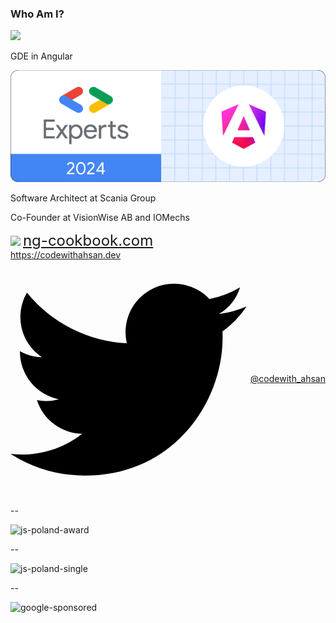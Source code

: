 ### Who Am I?

<div class="introduction flex justify-center">
  <div class="introduction__left">
    <img class="introduction__left__avatar" src="https://avatars.githubusercontent.com/u/9844254?v=4"/>
    <div class="introduction__left__info fragment flex items-center flex-col">
      <p>GDE in Angular</p>
      <img class="introduction__right__gde" src="https://github.com/AhsanAyaz/slides/raw/main/talks/assets/images/experts-digital-badge-logos-2024-angular.png"/>
      <p>Software Architect at Scania Group</p>
      <p>Co-Founder at VisionWise AB and IOMechs</p>
    </div>
  </div>
  <div class="introduction__right fragment">
    <img class="introduction__right__ng-book"  src="https://ng-cookbook.com/assets/ng-cookbook-2.png"/>
    <a href="https://ng-cookbook.com" target="_blank" style="font-size: 24px; text-align: center;">ng-cookbook.com</a>
  </div>
</div>

<div class="footer">
  <div class="footer__site">
    <a href="https://codewithahsan.dev">https://codewithahsan.dev</a>
  </div>
  <div style="display: flex; gap: 6px; align-items: center;">
    <svg viewBox="0 0 20 20" aria-hidden="true" class="h-5 w-5 fill-slate-400"><path d="M6.29 18.251c7.547 0 11.675-6.253 11.675-11.675 0-.178 0-.355-.012-.53A8.348 8.348 0 0 0 20 3.92a8.19 8.19 0 0 1-2.357.646 4.118 4.118 0 0 0 1.804-2.27 8.224 8.224 0 0 1-2.605.996 4.107 4.107 0 0 0-6.993 3.743 11.65 11.65 0 0 1-8.457-4.287 4.106 4.106 0 0 0 1.27 5.477A4.073 4.073 0 0 1 .8 7.713v.052a4.105 4.105 0 0 0 3.292 4.022 4.095 4.095 0 0 1-1.853.07 4.108 4.108 0 0 0 3.834 2.85A8.233 8.233 0 0 1 0 16.407a11.615 11.615 0 0 0 6.29 1.84"></path></svg> <a href="https://twitter.com/codewith_ahsan">@codewith_ahsan</a>
  </div>
</div>

<!-- -- -->

<!-- ![dev-days-award](assets/images/award-developers-day.jpg) -->

--

![js-poland-award](assets/images/js-poland-with-others.jpg)

--

![js-poland-single](assets/images/js-poland-single.jpg)

--

![google-sponsored](assets/images/featured-gcloud.png) <!-- .element style="height: 600px;" -->
